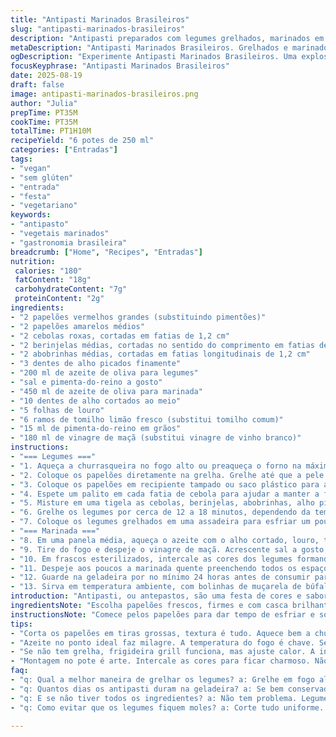 ```yaml
---
title: "Antipasti Marinados Brasileiros"
slug: "antipasti-marinados-brasileiros"
description: "Antipasti preparados com legumes grelhados, marinados em azeite perfumado e vinagre, ideais para entradas ou acompanhamento. Substitui pimentões tradicionais por papelões coloridos para textura mais firme, adiciona tomilho limão para frescor e usou vinagre de maçã para toque brasileiro. Cozimento no fogo alto realça o defumado e a untuosidade sem perder a crocância. Pode ser feito na churrasqueira ou no forno, ótimo para guardar em potes e usar em festas. Sem glúten, laticínios, ovos ou castanhas. Requer atenção aos tempos e ao ponto dos legumes para evitar amolecer demais."
metaDescription: "Antipasti Marinados Brasileiros. Grelhados e marinados, frescos e aromáticos. Ideal para entradas ou acompanhamento em festas."
ogDescription: "Experimente Antipasti Marinados Brasileiros. Uma explosão de cores e sabores, perfeito para festas ou como entrada."
focusKeyphrase: "Antipasti Marinados Brasileiros"
date: 2025-08-19
draft: false
image: antipasti-marinados-brasileiros.png
author: "Julia"
prepTime: PT35M
cookTime: PT35M
totalTime: PT1H10M
recipeYield: "6 potes de 250 ml"
categories: ["Entradas"]
tags:
- "vegan"
- "sem glúten"
- "entrada"
- "festa"
- "vegetariano"
keywords:
- "antipasto"
- "vegetais marinados"
- "gastronomia brasileira"
breadcrumb: ["Home", "Recipes", "Entradas"]
nutrition: 
 calories: "180"
 fatContent: "18g"
 carbohydrateContent: "7g"
 proteinContent: "2g"
ingredients:
- "2 papelões vermelhos grandes (substituindo pimentões)"
- "2 papelões amarelos médios"
- "2 cebolas roxas, cortadas em fatias de 1,2 cm"
- "2 berinjelas médias, cortadas no sentido do comprimento em fatias de 1,2 cm"
- "2 abobrinhas médias, cortadas em fatias longitudinais de 1,2 cm"
- "3 dentes de alho picados finamente"
- "200 ml de azeite de oliva para legumes"
- "sal e pimenta-do-reino a gosto"
- "450 ml de azeite de oliva para marinada"
- "10 dentes de alho cortados ao meio"
- "5 folhas de louro"
- "6 ramos de tomilho limão fresco (substitui tomilho comum)"
- "15 ml de pimenta-do-reino em grãos"
- "180 ml de vinagre de maçã (substitui vinagre de vinho branco)"
instructions:
- "=== Legumes ==="
- "1. Aqueça a churrasqueira no fogo alto ou preaqueça o forno na máxima temperatura com grelha na posição alta."
- "2. Coloque os papelões diretamente na grelha. Grelhe até que a pele esteja chamuscada porém sem queimar demais, entre 12 e 15 minutos, virando para que queime uniformemente e desprenda aroma defumado sem amargar."
- "3. Coloque os papelões em recipiente tampado ou saco plástico para abafar por 20 minutos, a pele solta sozinha. Remova a pele com auxílio da ponta da faca e retire as sementes. Corte os papelões em tiras grossas e reserve."
- "4. Espete um palito em cada fatia de cebola para ajudar a manter a forma durante o cozimento – isso evita que se desmanchem na grelha."
- "5. Misture em uma tigela as cebolas, berinjelas, abobrinhas, alho picado e azeite. Tempere com sal e pimenta a gosto, distribua uniformemente para que cada pedacinho fique untado."
- "6. Grelhe os legumes por cerca de 12 a 18 minutos, dependendo da temperatura e espessura, até que estejam macios mas ainda firmes, com marcas de grelha bem visíveis e pele levemente enrugada."
- "7. Coloque os legumes grelhados em uma assadeira para esfriar um pouco, isso evita cozinhar demais ao entrar em contato com o óleo quente da marinada."
- "=== Marinada ==="
- "8. Em uma panela média, aqueça o azeite com o alho cortado, louro, tomilho limão e as pimentas em grãos. Mantenha em fogo baixo para que infusione lentamente – o alho deve ficar dourado mas não queimado, isso leva cerca de 12 minutos. Mantenha o cheiro sempre agradável, mexa de vez em quando."
- "9. Tire do fogo e despeje o vinagre de maçã. Acrescente sal a gosto; a mistura deve estar saborosa, aromática e balanceada entre ácido e oleoso."
- "10. Em frascos esterilizados, intercale as cores dos legumes formando camadas que atraem o olhar. Distribua alho, louro e tomilho limão entre os frascos para melhorar o paladar final. Não aperte os legumes – deixe algum espaço para que a marinada circule."
- "11. Despeje aos poucos a marinada quente preenchendo todos os espaços. Deixe uns 1,5 cm de espaço livre no topo dos frascos. Feche bem e deixe esfriar à temperatura ambiente."
- "12. Guarde na geladeira por no mínimo 24 horas antes de consumir para que o sabor penetre. Pode durar semanas se mantido refrigerado."
- "13. Sirva em temperatura ambiente, com bolinhas de muçarela de búfala, tomate cereja, fatias de presunto cru ou outras carnes grelhadas para variar. Funciona também como acompanhamento em churrascos, com pão italiano fresco para aproveitar o azeite aromatizado."
introduction: "Antipasti, ou antepastos, são uma festa de cores e sabores mais comuns na cozinha italiana, mas aqui a gente dá um toque mais tropical, trocando os tradicionais pimentões por papelões, que têm uma textura mais consistente, e incluindo tomilho limão para aquele frescor que lembra quintal em dia de verão. Já testei várias formas de fazer, o segredo está no ponto do fogo – nem tão alto a ponto de queimar, nem tão baixo que cozinhe demais. O aroma do alho tostado vagarosamente numa infusão de azeite e ervas é um verdadeiro perfume de cozinha. A marinada deve estar quente na hora de cobrir os legumes para que eles absorvam os temperos melhor, e o vinagre de maçã traz uma acidez mais suave, que combina mais com os ingredientes brasileiros."
ingredientsNote: "Escolha papelões frescos, firmes e com casca brilhante; isso ajuda a controlar a textura final. O uso do tomilho limão ao invés do tradicional traz um aroma mais cítrico, pouco explorado mas marcante. Para substituir o vinagre de maçã, pode-se usar vinagre de vinho branco, mas o sabor muda um pouco. O sal deve ser usado com moderação para não mascarar os sabores das ervas. O alho deve estar cortado ao meio para liberar mais aroma e sabor na marinada. Se não tiver churrasqueira, dá para grelhar na grelha do forno ou em frigideira grill, ajustando o tempo e a intensidade do calor. Frascos devem estar bem limpos e secos para evitar contaminação e prolongar a vida útil. Espete palitos na cebola para evitar que ela se desfaça e fique muito mole na grelha."
instructionsNote: "Comece pelos papelões para dar tempo de esfriar e soltar a pele. Colocar os papelões abafados é fundamental para facilitar a retirada do couro. A espessura dos legumes na hora do corte tem que ser uniforme, para que cozinhem por igual – use faca afiada. O alho precisa ser dourado devagar para evitar que queimem, virando seu amargor. Inclua as ervas na marinada quente para liberar os óleos essenciais, daí o aroma fica mais vivo. A montagem nos potes é mais charmosa intercalando cores – não aperte os legumes para não perder textura. Esperar pelo menos 24 horas para o sabor entrar é lei, embora a impaciência fique ali pertinho. O armazenamento deve ser refrigerado para impedir proliferação de bactérias. Se faltar alho, use mais tomilho para compensar no aroma. Se sair muito líquido, pode reduzir um pouco o azeite para evitar um sabor encharcado."
tips:
- "Corta os papelões em tiras grossas, textura é tudo. Aquece bem a churrasqueira, mas cuidado, não queima. Aromas vão invadir sua cozinha. Use papelões frescos, casca brilhante, faz diferença. Troca o vinagre de maçã por vinho branco se precisar."
- "Azeite no ponto ideal faz milagre. A temperatura do fogo é chave. Se muito alto, queima rápido. Se muito baixo, cozimento excessivo. O cheirinho do alho tem que ser presente. Palitos na cebola garantem forma."
- "Se não tem grelha, frigideira grill funciona, mas ajuste calor. A infusão de azeite e ervas precisa de tempo. Não apresse o alho, dourar é essencial. Temperos são amigos. Um toque de sal na marinada pode realçar."
- "Montagem no pote é arte. Intercale as cores para ficar charmoso. Não aperte os legumes, senão vai perder a crocância. Deixe espaço para a marinada circuar. Esperar 24 horas é crucial. Os sabores se misturam. Se sobrar líquido, ajuste a receita."
faq:
- "q: Qual a melhor maneira de grelhar os legumes? a: Grelhe em fogo alto. Não queime. É rápido. A aparência deve ser dourada. Cuidado com o tempo, muito calor e se desmancha. Use palitos na cebola."
- "q: Quantos dias os antipasti duram na geladeira? a: Se bem conservados, várias semanas. A marinação ajuda. Mas sempre verifique o cheiro. Coloque em potes bem fechados. O frio mantém a conserva."
- "q: E se não tiver todos os ingredientes? a: Não tem problema. Legumes variados servem. Troque o tomilho comum pelo limão, dá frescor. Absorção pela marinada é fundamental. Acha que pode usar outra erva? Faça isso."
- "q: Como evitar que os legumes fiquem moles? a: Corte tudo uniforme. Espessura é chave. Quando grelhar, retire enquanto mantém marca. O tempo de infusão da marinada também conta. Não deixe na marinada por muito tempo."

---
```

